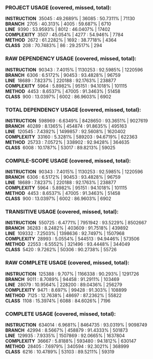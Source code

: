 ### PROJECT USAGE (covered, missed, total):  
**INSTRUCTION** &nbsp;35045 : 49.2689% | 36085 : 50.7311% | 71130  
**BRANCH** &nbsp;2705 : 40.313% | 4005 : 59.687% | 6710  
**LINE** &nbsp;9390 : 53.9593% | 8012 : 46.0407% | 17402  
**COMPLEXITY** &nbsp;3507 : 45.054% | 4277 : 54.946% | 7784  
**METHOD** &nbsp;2672 : 61.2282% | 1692 : 38.7718% | 4364  
**CLASS** &nbsp;208 : 70.7483% | 86 : 29.2517% | 294  
  
### RAW DEPENDENCY USAGE (covered, missed, total):  
**INSTRUCTION** &nbsp;90343 : 7.4015% | 1130253 : 92.5985% | 1220596  
**BRANCH** &nbsp;6306 : 6.5172% | 90453 : 93.4828% | 96759  
**LINE** &nbsp;18689 : 7.8237% | 220188 : 92.1763% | 238877  
**COMPLEXITY** &nbsp;5964 : 5.8982% | 95151 : 94.1018% | 101115  
**METHOD** &nbsp;4453 : 8.6537% | 47005 : 91.3463% | 51458  
**CLASS** &nbsp;900 : 13.0397% | 6002 : 86.9603% | 6902  
  
### TOTAL DEPENDENCY USAGE (covered, missed, total):  
**INSTRUCTION** &nbsp;598969 : 6.6349% | 8428650 : 93.3651% | 9027619  
**BRANCH** &nbsp;40289 : 8.1365% | 454874 : 91.8635% | 495163  
**LINE** &nbsp;120545 : 7.4392% | 1499857 : 92.5608% | 1620402  
**COMPLEXITY** &nbsp;33160 : 5.3281% | 589203 : 94.6719% | 622363  
**METHOD** &nbsp;25733 : 7.0572% | 338902 : 92.9428% | 364635  
**CLASS** &nbsp;6008 : 10.1787% | 53017 : 89.8213% | 59025  
  
### COMPILE-SCOPE USAGE (covered, missed, total):  
**INSTRUCTION** &nbsp;90343 : 7.4015% | 1130253 : 92.5985% | 1220596  
**BRANCH** &nbsp;6306 : 6.5172% | 90453 : 93.4828% | 96759  
**LINE** &nbsp;18689 : 7.8237% | 220188 : 92.1763% | 238877  
**COMPLEXITY** &nbsp;5964 : 5.8982% | 95151 : 94.1018% | 101115  
**METHOD** &nbsp;4453 : 8.6537% | 47005 : 91.3463% | 51458  
**CLASS** &nbsp;900 : 13.0397% | 6002 : 86.9603% | 6902  
  
### TRANSITIVE USAGE (covered, missed, total):  
**INSTRUCTION** &nbsp;550725 : 6.4771% | 7951942 : 93.5229% | 8502667  
**BRANCH** &nbsp;36283 : 8.2482% | 403609 : 91.7518% | 439892  
**LINE** &nbsp;109332 : 7.2503% | 1398636 : 92.7497% | 1507968  
**COMPLEXITY** &nbsp;28993 : 5.0554% | 544513 : 94.9446% | 573506  
**METHOD** &nbsp;22553 : 6.5552% | 321496 : 93.4448% | 344049  
**CLASS** &nbsp;5420 : 9.7262% | 50306 : 90.2738% | 55726  
  
### RAW COMPLETE USAGE (covered, missed, total):  
**INSTRUCTION** &nbsp;125388 : 9.707% | 1166338 : 90.293% | 1291726  
**BRANCH** &nbsp;9011 : 8.7089% | 94458 : 91.2911% | 103469  
**LINE** &nbsp;28079 : 10.9564% | 228200 : 89.0436% | 256279  
**COMPLEXITY** &nbsp;9471 : 8.697% | 99428 : 91.303% | 108899  
**METHOD** &nbsp;7125 : 12.7638% | 48697 : 87.2362% | 55822  
**CLASS** &nbsp;1108 : 15.3974% | 6088 : 84.6026% | 7196  
  
### COMPLETE USAGE (covered, missed, total):  
**INSTRUCTION** &nbsp;634014 : 6.9681% | 8464735 : 93.0319% | 9098749  
**BRANCH** &nbsp;42994 : 8.5667% | 458879 : 91.4333% | 501873  
**LINE** &nbsp;129935 : 7.9335% | 1507869 : 92.0665% | 1637804  
**COMPLEXITY** &nbsp;36667 : 5.8188% | 593480 : 94.1812% | 630147  
**METHOD** &nbsp;28405 : 7.6979% | 340594 : 92.3021% | 368999  
**CLASS** &nbsp;6216 : 10.4789% | 53103 : 89.5211% | 59319  
